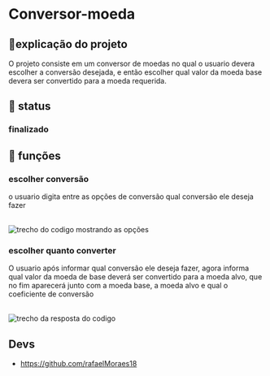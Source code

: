 # Conversor-moeda
<h2>🤔explicação do projeto</h2>
O projeto consiste em um conversor de moedas no qual o usuario devera escolher a conversão desejada, e então escolher qual valor da moeda base devera ser convertido para a moeda requerida.

<h2>🚨 status</h2>
<h3>finalizado</h3>
<h2> 🌠 funções</h2>
<h3> escolher conversão</h3>
o usuario digita entre as opções de conversão qual conversão ele deseja fazer 




<br>![trecho do codigo mostrando as opções](https://i.imgur.com/9xbQf37.png)



 <h3> escolher quanto converter</h3>
O usuario após informar qual conversão ele deseja fazer, agora informa qual valor da moeda de base deverá ser convertido para a moeda alvo, que no fim aparecerá junto com a moeda base, a moeda alvo e qual o coeficiente de conversão


<br>![trecho da resposta do codigo](https://imgur.com/1qivRX8.png)





<h2>Devs</h2>
 
 + https://github.com/rafaelMoraes18
